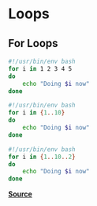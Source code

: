 # Loops


## For Loops

```bash
#!/usr/bin/env bash
for i in 1 2 3 4 5
do
    echo "Doing $i now"
done
```

```bash
#!/usr/bin/env bash
for i in {1..10}
do
    echo "Doing $i now"
done
```

```bash
#!/usr/bin/env bash
for i in {1..10..2}
do
    echo "Doing $i now"
done
```

**[Source](https://www.cyberciti.biz/faq/bash-for-loop/)**